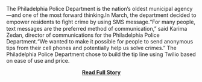 <p>The Philadelphia Police Department is the nation’s oldest municipal agency—and one of the most forward thinking.In March, the department decided to empower residents to ﬁght crime by using SMS message.“For many people, text messages are the preferred method of communication,” said Karima Zedan, director of communications for the Philadelphia Police Department.“We wanted to make it possible for people to send anonymous tips from their cell phones and potentially help us solve crimes.”
 The Philadelphia Police Department chose to build the tip line using Twilio based on ease of use and price.</p>
<center><p><a href="http://www.twilio.com/blog/2012/08/philidelphia-police-department-fighting-crime-one-text-at-a-time-with-twilio.html" style='padding:25px; font-sze:18px; font-weight: bold;'>Read Full Story</a></p></center>
